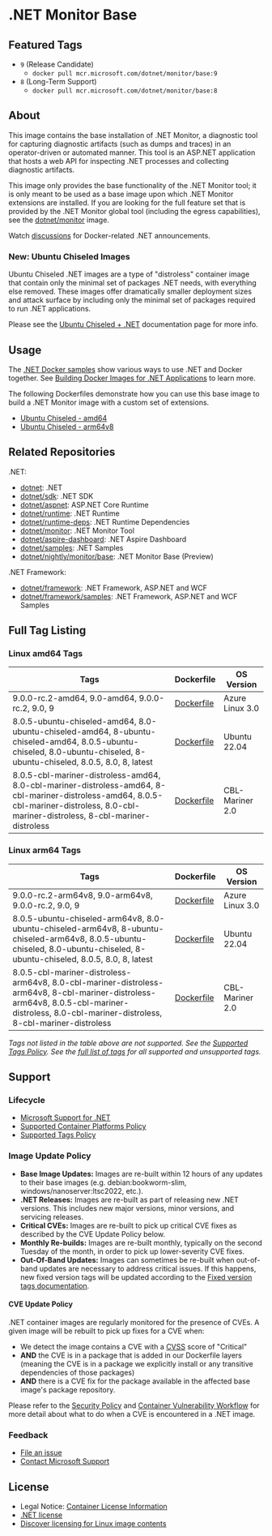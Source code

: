 # .NET Monitor Base

## Featured Tags

* `9` (Release Candidate)
  * `docker pull mcr.microsoft.com/dotnet/monitor/base:9`
* `8` (Long-Term Support)
  * `docker pull mcr.microsoft.com/dotnet/monitor/base:8`

## About

This image contains the base installation of .NET Monitor, a diagnostic tool for capturing diagnostic artifacts (such as dumps and traces) in an operator-driven or automated manner. This tool is an ASP.NET application that hosts a web API for inspecting .NET processes and collecting diagnostic artifacts.

This image only provides the base functionality of the .NET Monitor tool; it is only meant to be used as a base image upon which .NET Monitor extensions are installed. If you are looking for the full feature set that is provided by the .NET Monitor global tool (including the egress capabilities), see the [dotnet/monitor](./README.monitor.md) image.

Watch [discussions](https://github.com/dotnet/dotnet-docker/discussions/categories/announcements) for Docker-related .NET announcements.

### New: Ubuntu Chiseled Images

Ubuntu Chiseled .NET images are a type of "distroless" container image that contain only the minimal set of packages .NET needs, with everything else removed.
These images offer dramatically smaller deployment sizes and attack surface by including only the minimal set of packages required to run .NET applications.

Please see the [Ubuntu Chiseled + .NET](https://github.com/dotnet/dotnet-docker/blob/main/documentation/ubuntu-chiseled.md) documentation page for more info.

## Usage

The [.NET Docker samples](https://github.com/dotnet/dotnet-docker/blob/main/samples/README.md) show various ways to use .NET and Docker together. See [Building Docker Images for .NET Applications](https://docs.microsoft.com/dotnet/core/docker/building-net-docker-images) to learn more.

The following Dockerfiles demonstrate how you can use this base image to build a .NET Monitor image with a custom set of extensions.

* [Ubuntu Chiseled - amd64](https://github.com/dotnet/dotnet-docker/blob/main/src/monitor/8.0/ubuntu-chiseled/amd64/Dockerfile)
* [Ubuntu Chiseled - arm64v8](https://github.com/dotnet/dotnet-docker/blob/main/src/monitor/8.0/ubuntu-chiseled/arm64v8/Dockerfile)

## Related Repositories

.NET:

* [dotnet](https://github.com/dotnet/dotnet-docker/blob/main/README.md): .NET
* [dotnet/sdk](https://github.com/dotnet/dotnet-docker/blob/main/README.sdk.md): .NET SDK
* [dotnet/aspnet](https://github.com/dotnet/dotnet-docker/blob/main/README.aspnet.md): ASP.NET Core Runtime
* [dotnet/runtime](https://github.com/dotnet/dotnet-docker/blob/main/README.runtime.md): .NET Runtime
* [dotnet/runtime-deps](https://github.com/dotnet/dotnet-docker/blob/main/README.runtime-deps.md): .NET Runtime Dependencies
* [dotnet/monitor](https://github.com/dotnet/dotnet-docker/blob/main/README.monitor.md): .NET Monitor Tool
* [dotnet/aspire-dashboard](https://github.com/dotnet/dotnet-docker/blob/main/README.aspire-dashboard.md): .NET Aspire Dashboard
* [dotnet/samples](https://github.com/dotnet/dotnet-docker/blob/main/README.samples.md): .NET Samples
* [dotnet/nightly/monitor/base](https://github.com/dotnet/dotnet-docker/blob/nightly/README.monitor-base.md): .NET Monitor Base (Preview)

.NET Framework:

* [dotnet/framework](https://github.com/microsoft/dotnet-framework-docker/blob/main/README.md): .NET Framework, ASP.NET and WCF
* [dotnet/framework/samples](https://github.com/microsoft/dotnet-framework-docker/blob/main/README.samples.md): .NET Framework, ASP.NET and WCF Samples

## Full Tag Listing

### Linux amd64 Tags

Tags | Dockerfile | OS Version
-----------| -------------| -------------
9.0.0-rc.2-amd64, 9.0-amd64, 9.0.0-rc.2, 9.0, 9 | [Dockerfile](src/monitor-base/9.0/azurelinux-distroless/amd64/Dockerfile) | Azure Linux 3.0
8.0.5-ubuntu-chiseled-amd64, 8.0-ubuntu-chiseled-amd64, 8-ubuntu-chiseled-amd64, 8.0.5-ubuntu-chiseled, 8.0-ubuntu-chiseled, 8-ubuntu-chiseled, 8.0.5, 8.0, 8, latest | [Dockerfile](src/monitor-base/8.0/ubuntu-chiseled/amd64/Dockerfile) | Ubuntu 22.04
8.0.5-cbl-mariner-distroless-amd64, 8.0-cbl-mariner-distroless-amd64, 8-cbl-mariner-distroless-amd64, 8.0.5-cbl-mariner-distroless, 8.0-cbl-mariner-distroless, 8-cbl-mariner-distroless | [Dockerfile](src/monitor-base/8.0/cbl-mariner-distroless/amd64/Dockerfile) | CBL-Mariner 2.0

### Linux arm64 Tags

Tags | Dockerfile | OS Version
-----------| -------------| -------------
9.0.0-rc.2-arm64v8, 9.0-arm64v8, 9.0.0-rc.2, 9.0, 9 | [Dockerfile](src/monitor-base/9.0/azurelinux-distroless/arm64v8/Dockerfile) | Azure Linux 3.0
8.0.5-ubuntu-chiseled-arm64v8, 8.0-ubuntu-chiseled-arm64v8, 8-ubuntu-chiseled-arm64v8, 8.0.5-ubuntu-chiseled, 8.0-ubuntu-chiseled, 8-ubuntu-chiseled, 8.0.5, 8.0, 8, latest | [Dockerfile](src/monitor-base/8.0/ubuntu-chiseled/arm64v8/Dockerfile) | Ubuntu 22.04
8.0.5-cbl-mariner-distroless-arm64v8, 8.0-cbl-mariner-distroless-arm64v8, 8-cbl-mariner-distroless-arm64v8, 8.0.5-cbl-mariner-distroless, 8.0-cbl-mariner-distroless, 8-cbl-mariner-distroless | [Dockerfile](src/monitor-base/8.0/cbl-mariner-distroless/arm64v8/Dockerfile) | CBL-Mariner 2.0
<!--End of generated tags-->

*Tags not listed in the table above are not supported. See the [Supported Tags Policy](https://github.com/dotnet/dotnet-docker/blob/main/documentation/supported-tags.md). See the [full list of tags](https://mcr.microsoft.com/v2/dotnet/monitor/base/tags/list) for all supported and unsupported tags.*

## Support

### Lifecycle

* [Microsoft Support for .NET](https://github.com/dotnet/core/blob/main/support.md)
* [Supported Container Platforms Policy](https://github.com/dotnet/dotnet-docker/blob/main/documentation/supported-platforms.md)
* [Supported Tags Policy](https://github.com/dotnet/dotnet-docker/blob/main/documentation/supported-tags.md)

### Image Update Policy

* **Base Image Updates:** Images are re-built within 12 hours of any updates to their base images (e.g. debian:bookworm-slim, windows/nanoserver:ltsc2022, etc.).
* **.NET Releases:** Images are re-built as part of releasing new .NET versions. This includes new major versions, minor versions, and servicing releases.
* **Critical CVEs:** Images are re-built to pick up critical CVE fixes as described by the CVE Update Policy below.
* **Monthly Re-builds:** Images are re-built monthly, typically on the second Tuesday of the month, in order to pick up lower-severity CVE fixes.
* **Out-Of-Band Updates:** Images can sometimes be re-built when out-of-band updates are necessary to address critical issues. If this happens, new fixed version tags will be updated according to the [Fixed version tags documentation](https://github.com/dotnet/dotnet-docker/blob/main/documentation/supported-tags.md#fixed-version-tags).

#### CVE Update Policy

.NET container images are regularly monitored for the presence of CVEs. A given image will be rebuilt to pick up fixes for a CVE when:

* We detect the image contains a CVE with a [CVSS](https://nvd.nist.gov/vuln-metrics/cvss) score of "Critical"
* **AND** the CVE is in a package that is added in our Dockerfile layers (meaning the CVE is in a package we explicitly install or any transitive dependencies of those packages)
* **AND** there is a CVE fix for the package available in the affected base image's package repository.

Please refer to the [Security Policy](https://github.com/dotnet/dotnet-docker/blob/main/SECURITY.md) and [Container Vulnerability Workflow](https://github.com/dotnet/dotnet-docker/blob/main/documentation/vulnerability-reporting.md) for more detail about what to do when a CVE is encountered in a .NET image.

### Feedback

* [File an issue](https://github.com/dotnet/dotnet-docker/issues/new/choose)
* [Contact Microsoft Support](https://support.microsoft.com/contactus/)

## License

* Legal Notice: [Container License Information](https://aka.ms/mcr/osslegalnotice)
* [.NET license](https://github.com/dotnet/dotnet-docker/blob/main/LICENSE)
* [Discover licensing for Linux image contents](https://github.com/dotnet/dotnet-docker/blob/main/documentation/image-artifact-details.md)

